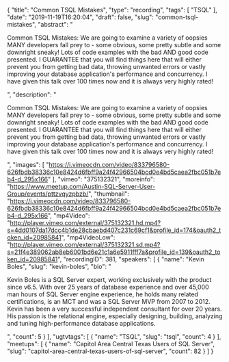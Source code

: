 {
  "title": "Common TSQL Mistakes",
  "type": "recording",
  "tags": [
    "TSQL"
  ],
  "date": "2019-11-19T16:20:04",
  "draft": false,
  "slug": "common-tsql-mistakes",
  "abstract": "<p>Common TSQL Mistakes: We are going to examine a variety of oopsies MANY developers fall prey to - some obvious, some pretty subtle and some downright sneaky! Lots of code examples with the bad AND good code presented. I GUARANTEE that you will find things here that will either prevent you from getting bad data, throwing unwanted errors or vastly improving your database application's performance and concurrency. I have given this talk over 100 times now and it is always very highly rated!</p>",
  "description": "<p>Common TSQL Mistakes: We are going to examine a variety of oopsies MANY developers fall prey to - some obvious, some pretty subtle and some downright sneaky! Lots of code examples with the bad AND good code presented. I GUARANTEE that you will find things here that will either prevent you from getting bad data, throwing unwanted errors or vastly improving your database application's performance and concurrency. I have given this talk over 100 times now and it is always very highly rated!</p>",
  "images": [
    "https://i.vimeocdn.com/video/833796580-626fbdb38336c10e8424d6fbff9a24f42966504bcd0e4bd5caea2fbc051b7eb4-d_295x166"
  ],
  "vimeo": "375132321",
  "moreinfo": "https://www.meetup.com/Austin-SQL-Server-User-Group/events/pttzvqyzpbzb/",
  "thumbnail": "https://i.vimeocdn.com/video/833796580-626fbdb38336c10e8424d6fbff9a24f42966504bcd0e4bd5caea2fbc051b7eb4-d_295x166",
  "mp4Video": "http://player.vimeo.com/external/375132321.hd.mp4?s=4dd0107da17dcc4b1de28cbaebd407c231c69cf1&profile_id=174&oauth2_token_id=20985841",
  "mp4VideoLow": "http://player.vimeo.com/external/375132321.sd.mp4?s=21f4e389062ab8eb6001bd6e21c1a6e5911fff7a&profile_id=139&oauth2_token_id=20985841",
  "recordingID": 381,
  "speakers": [
    {
      "name": "Kevin Boles",
      "slug": "kevin-boles",
      "bio": "<p>Kevin Boles is a SQL Server expert, working exclusively with the product since v6.5. With over 25 years of database experience and over 45,000 man hours of SQL Server engine experience, he holds many related certifications, is an MCT and was a SQL Server MVP from 2007 to 2012. Kevin has been a very successful independent consultant for over 20 years. His passion is the relational engine, especially designing, building, analyzing and tuning high-performance database applications.</p>",
      "count": 5
    }
  ],
  "ugtvtags": [
    {
      "name": "TSQL",
      "slug": "tsql",
      "count": 4
    }
  ],
  "meetups": [
    {
      "name": "Capitol Area Central Texas Users of SQL Server",
      "slug": "capitol-area-central-texas-users-of-sql-server",
      "count": 82
    }
  ]
}